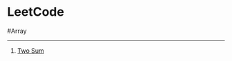 # LeetCode

#Array

---

1. [Two Sum](https://github.com/t-chakir/LeetCode/blob/main/Array/1-Two-Sum.cpp)
